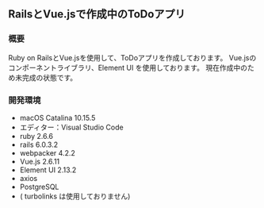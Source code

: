 ## RailsとVue.jsで作成中のToDoアプリ

### 概要

Ruby on RailsとVue.jsを使用して、ToDoアプリを作成しております。
Vue.jsのコンポーネントライブラリ、Element UI を使用しております。
現在作成中のため未完成の状態です。


### 開発環境

- macOS Catalina 10.15.5
- エディター：Visual Studio Code
- ruby 2.6.6
- rails 6.0.3.2
- webpacker 4.2.2
- Vue.js 2.6.11
- Element UI 2.13.2
- axios
- PostgreSQL
- ( turbolinks は使用しておりません)
